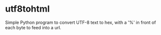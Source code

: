 # utf8tohtml
Simple Python program to convert UTF-8 text to hex, with a '%' in front of each byte to feed into a url.
